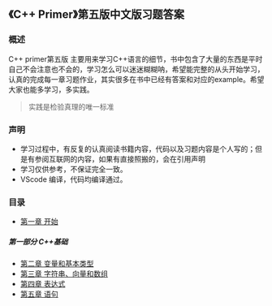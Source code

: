 ## 《C++ Primer》第五版中文版习题答案

### 概述
C++ primer第五版 主要用来学习C++语言的细节，书中包含了大量的东西是平时自己不会注意也不会的，学习怎么可以迷迷糊糊呐，希望能完整的从头开始学习，认真的完成每一章习题作业，其实很多在书中已经有答案和对应的example。希望大家也能多学习，多实践。
> 实践是检验真理的唯一标准

### 声明
* 学习过程中，有反复的认真阅读书籍内容，代码以及习题内容是个人写的；但是有参阅互联网的内容，如果有直接照搬的，会在引用声明
* 学习仅供参考，不保证完全一致。
* VScode 编译，代码均编译通过。

### 目录
* [第一章 开始](https://github.com/Roc-J/Cpp_Primer_Learning/tree/master/Ch01)
##### 第一部分 C++基础
* [第二章 变量和基本类型](https://github.com/Roc-J/Cpp_Primer_Learning/tree/master/Ch02)
* [第三章 字符串、向量和数组](https://github.com/Roc-J/Cpp_Primer_Learning/tree/master/Ch03)
* [第四章 表达式](https://github.com/Roc-J/Cpp_Primer_Learning/tree/master/Ch04)
* [第五章 语句](https://github.com/Roc-J/Cpp_Primer_Learning/tree/master/Ch05)